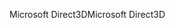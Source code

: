 <span data-ttu-id="cd88b-101">Microsoft Direct3D</span><span class="sxs-lookup"><span data-stu-id="cd88b-101">Microsoft Direct3D</span></span>